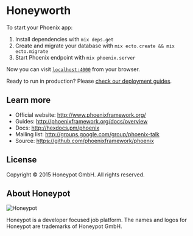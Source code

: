 # Honeyworth

To start your Phoenix app:

  1. Install dependencies with `mix deps.get`
  2. Create and migrate your database with `mix ecto.create && mix ecto.migrate`
  3. Start Phoenix endpoint with `mix phoenix.server`

Now you can visit [`localhost:4000`](http://localhost:4000) from your browser.

Ready to run in production? Please [check our deployment guides](http://www.phoenixframework.org/docs/deployment).

## Learn more

  * Official website: http://www.phoenixframework.org/
  * Guides: http://phoenixframework.org/docs/overview
  * Docs: http://hexdocs.pm/phoenix
  * Mailing list: http://groups.google.com/group/phoenix-talk
  * Source: https://github.com/phoenixframework/phoenix


License
-------

Copyright © 2015 Honeypot GmbH. All rights reserved.


About Honeypot
--------------

![Honeypot](https://www.honeypot.io/logo.png)

Honeypot is a developer focused job platform.
The names and logos for Honeypot are trademarks of Honeypot GmbH.
